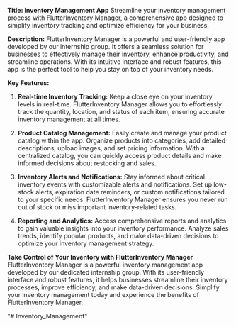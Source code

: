 

**Title: Inventory Management App**
Streamline your inventory management process with FlutterInventory Manager, a comprehensive app designed to simplify inventory tracking and optimize efficiency for your business.

**Description:**
FlutterInventory Manager is a powerful and user-friendly app developed by our internship group. It offers a seamless solution for businesses to effectively manage their inventory, enhance productivity, and streamline operations. With its intuitive interface and robust features, this app is the perfect tool to help you stay on top of your inventory needs.

**Key Features:**

1. **Real-time Inventory Tracking:** Keep a close eye on your inventory levels in real-time. FlutterInventory Manager allows you to effortlessly track the quantity, location, and status of each item, ensuring accurate inventory management at all times.

2. **Product Catalog Management:** Easily create and manage your product catalog within the app. Organize products into categories, add detailed descriptions, upload images, and set pricing information. With a centralized catalog, you can quickly access product details and make informed decisions about restocking and sales.

3. **Inventory Alerts and Notifications:** Stay informed about critical inventory events with customizable alerts and notifications. Set up low-stock alerts, expiration date reminders, or custom notifications tailored to your specific needs. FlutterInventory Manager ensures you never run out of stock or miss important inventory-related tasks.

4. **Reporting and Analytics:** Access comprehensive reports and analytics to gain valuable insights into your inventory performance. Analyze sales trends, identify popular products, and make data-driven decisions to optimize your inventory management strategy.

**Take Control of Your Inventory with FlutterInventory Manager**
FlutterInventory Manager is a powerful inventory management app developed by our dedicated internship group. With its user-friendly interface and robust features, it helps businesses streamline their inventory processes, improve efficiency, and make data-driven decisions. Simplify your inventory management today and experience the benefits of FlutterInventory Manager.

"# Inventory_Management" 
